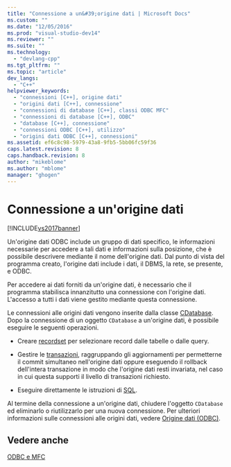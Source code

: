 ```yaml
---
title: "Connessione a un&#39;origine dati | Microsoft Docs"
ms.custom: ""
ms.date: "12/05/2016"
ms.prod: "visual-studio-dev14"
ms.reviewer: ""
ms.suite: ""
ms.technology: 
  - "devlang-cpp"
ms.tgt_pltfrm: ""
ms.topic: "article"
dev_langs: 
  - "C++"
helpviewer_keywords: 
  - "connessioni [C++], origine dati"
  - "origini dati [C++], connessione"
  - "connessioni di database [C++], classi ODBC MFC"
  - "connessioni di database [C++], ODBC"
  - "database [C++], connessione"
  - "connessioni ODBC [C++], utilizzo"
  - "origini dati ODBC [C++], connessioni"
ms.assetid: ef6c8c98-5979-43a8-9fb5-5bb06fc59f36
caps.latest.revision: 8
caps.handback.revision: 8
author: "mikeblome"
ms.author: "mblome"
manager: "ghogen"
---
```

# Connessione a un&#39;origine dati
[!INCLUDE[vs2017banner](../../assembler/inline/includes/vs2017banner.md)]

Un'origine dati ODBC include un gruppo di dati specifico, le informazioni necessarie per accedere a tali dati e informazioni sulla posizione, che è possibile descrivere mediante il nome dell'origine dati.  Dal punto di vista del programma creato, l'origine dati include i dati, il DBMS, la rete, se presente, e ODBC.  
  
 Per accedere ai dati forniti da un'origine dati, è necessario che il programma stabilisca innanzitutto una connessione con l'origine dati.  L'accesso a tutti i dati viene gestito mediante questa connessione.  
  
 Le connessioni alle origini dati vengono inserite dalla classe [CDatabase](../../mfc/reference/cdatabase-class.md).  Dopo la connessione di un oggetto `CDatabase` a un'origine dati, è possibile eseguire le seguenti operazioni.  
  
-   Creare [recordset](../../mfc/reference/crecordset-class.md) per selezionare record dalle tabelle o dalle query.  
  
-   Gestire le [transazioni](../../data/odbc/transaction-odbc.md), raggruppando gli aggiornamenti per permetterne il commit simultaneo nell'origine dati oppure eseguendo il rollback dell'intera transazione in modo che l'origine dati resti invariata, nel caso in cui questa supporti il livello di transazioni richiesto.  
  
-   Eseguire direttamente le istruzioni di [SQL](../../data/odbc/sql.md).  
  
 Al termine della connessione a un'origine dati, chiudere l'oggetto `CDatabase` ed eliminarlo o riutilizzarlo per una nuova connessione.  Per ulteriori informazioni sulle connessioni alle origini dati, vedere [Origine dati \(ODBC\)](../../data/odbc/data-source-odbc.md).  
  
## Vedere anche  
 [ODBC e MFC](../../data/odbc/odbc-and-mfc.md)